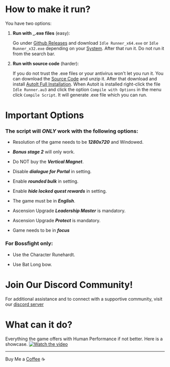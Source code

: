 # How to make it run?

You have two options:

1) **Run with _.exe files** (easy):

    Go under [Github Releases](https://github.com/Devil4ngle/Idle_Slayer_Script/releases) and download `Idle Runner_x64.exe` or `Idle Runner_x32.exe` depending on your [System](https://support.microsoft.com/en-us/windows/32-bit-and-64-bit-windows-frequently-asked-questions-c6ca9541-8dce-4d48-0415-94a3faa2e13d). After that run it. Do not run it from the search bar.


2) **Run with source code** (harder):

    If you do not trust the .exe files or your antivirus won't let you run it. You can download the [Source Code](https://github.com/Devil4ngle/Idle_Slayer_Script/releases) and unzip it. After that download and install [AutoIt Full Installation](https://www.autoitscript.com/site/autoit/downloads/). When Autoit is installed right-click the file `Idle Runner.au3` and click the option `Compile with Options` in the menu click `Compile Script`.
    It will generate .exe file which you can run.

# Important Options

### The script will ***ONLY*** work with the following options:

- Resolution of the game needs to be ***1280x720*** and Windowed.

- ***Bonus stage 2*** will only work.

- Do NOT buy the ***Vertical Magnet***.

- Disable ***dialogue for Portal*** in setting.

- Enable ***rounded bulk*** in setting.

- Enable ***hide locked quest rewards*** in setting.

- The game must be in ***English***.

- Ascension Upgrade ***Leadership Master*** is mandatory.

- Ascension Upgrade ***Protect***  is mandatory.

- Game needs to be in ***focus***

### For Bossfight only:

- Use the Character Runehardt.

- Use Bat Long bow.

# Join Our Discord Community!

For additional assistance and to connect with a supportive community, visit our [discord server](https://discord.gg/aEaBr77UDn)

# What can it do?

Everything the game offers with Human Performance if not better. Here is a showcase.
[![Watch the video](https://img.youtube.com/vi/uDY0wCMQZX8/hqdefault.jpg)](https://www.youtube.com/watch?v=uDY0wCMQZX8)

---

Buy Me a [Coffee](https://www.buymeacoffee.com/devil4ngle) :coffee: 
